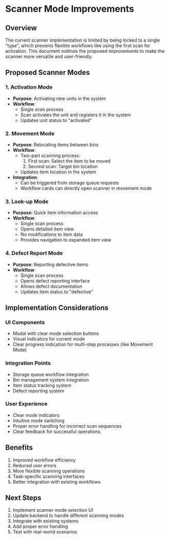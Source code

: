 # Scanner Mode Improvements

## Overview
The current scanner implementation is limited by being locked to a single "type", which prevents flexible workflows like using the first scan for activation. This document outlines the proposed improvements to make the scanner more versatile and user-friendly.

## Proposed Scanner Modes

### 1. Activation Mode
- **Purpose**: Activating new units in the system
- **Workflow**:
  - Single scan process
  - Scan activates the unit and registers it in the system
  - Updates unit status to "activated"

### 2. Movement Mode
- **Purpose**: Relocating items between bins
- **Workflow**:
  - Two-part scanning process:
    1. First scan: Select the item to be moved
    2. Second scan: Target bin location
  - Updates item location in the system
- **Integration**:
  - Can be triggered from storage queue requests
  - Workflow cards can directly open scanner in movement mode

### 3. Look-up Mode
- **Purpose**: Quick item information access
- **Workflow**:
  - Single scan process
  - Opens detailed item view
  - No modifications to item data
  - Provides navigation to expanded item view

### 4. Defect Report Mode
- **Purpose**: Reporting defective items
- **Workflow**:
  - Single scan process
  - Opens defect reporting interface
  - Allows defect documentation
  - Updates item status to "defective"

## Implementation Considerations

### UI Components
- Modal with clear mode selection buttons
- Visual indicators for current mode
- Clear progress indication for multi-step processes (like Movement Mode)

### Integration Points
- Storage queue workflow integration
- Bin management system integration
- Item status tracking system
- Defect reporting system

### User Experience
- Clear mode indicators
- Intuitive mode switching
- Proper error handling for incorrect scan sequences
- Clear feedback for successful operations

## Benefits
1. Improved workflow efficiency
2. Reduced user errors
3. More flexible scanning operations
4. Task-specific scanning interfaces
5. Better integration with existing workflows

## Next Steps
1. Implement scanner mode selection UI
2. Update backend to handle different scanning modes
3. Integrate with existing systems
4. Add proper error handling
5. Test with real-world scenarios 